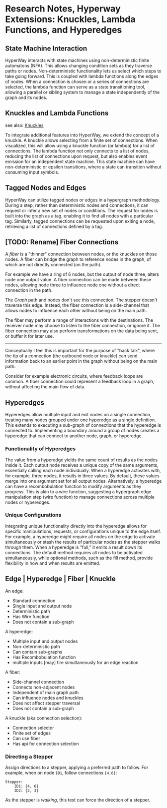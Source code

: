 # Research Notes, Hyperway Extensions: Knuckles, Lambda Functions, and Hyperedges

## State Machine Interaction
HyperWay interacts with state machines using non-deterministic finite automatons (NFA). This allows changing condition sets as they traverse paths or nodes. Non-deterministic functionality lets us select which steps to take going forward. This is coupled with lambda functions along the edges of nodes. When a connection is chosen or a series of connections are selected, the lambda function can serve as a state transitioning tool, allowing a parallel or sibling system to manage a state independently of the graph and its nodes.

## Knuckles and Lambda Functions

see also: [Knuckles](./knuckles.md)

To integrate additional features into HyperWay, we extend the concept of a knuckle. A knuckle allows selecting from a finite set of connections. When visualized, this will allow using a knuckle function (or lambda) for a list of connections. The lambda function not only connects to a list of nodes, reducing the list of connections upon request, but also enables event emission for an independent state machine. This state machine can have non-deterministic or epsilon transitions, where a state can transition without consuming input symbols.

## Tagged Nodes and Edges
HyperWay can utilize tagged nodes or edges in a hypergraph methodology. During a step, rather than deterministic nodes and connections, it can request or infer a new set of nodes or conditions. The request for nodes is built into the graph as a tag, enabling it to find all nodes with a particular tag. Similarly, tagged connections can be requested upon exiting a node, retrieving a list of connections defined by a tag.

## [TODO: Rename] Fiber Connections

A _fiber_ is a "thinner" connection between nodes, or the knuckles on those nodes. A fiber can bridge the graph to reference nodes in the graph, of which are not directly connected (on the path).

For example we have a ring of 6 nodes, but the output of node three, alters node one output value. A fiber connection can be made between these nodes, allowing node three to influence node one without a direct connection in the path.

The _Graph_ path and nodes don't see this connection. The stepper doesn't traverse this edge. Instead, the fiber connection is a side-channel that allows nodes to influence each other without being on the main path.

The fiber may perform a range of interactions with the destinations. The receiver node may choose to listen to the fiber connection, or ignore it. The fiber connection may also perform transformations on the data being sent, or buffer it for later use.

---

Conceptually I feel this is important for the purpose of "back talk", where the tip of a connection (the outbound node or knuckle) can send information back to an earlier point in the graph without being on the main path. 

Consider for example electronic circuits, where feedback loops are common. A fiber connection could represent a feedback loop in a graph, without affecting the main flow of data.


## Hyperedges
Hyperedges allow multiple input and exit nodes on a single connection, treating many nodes grouped under one hyperedge as a single definition. This extends to executing a sub-graph of connections that the hyperedge is connected to. Implementing a boundary around a group of nodes creates a hyperedge that can connect to another node, graph, or hyperedge.

### Functionality of Hyperedges
The value from a hyperedge yields the same count of results as the nodes inside it. Each output node receives a unique copy of the same arguments, essentially calling each node individually. When a hyperedge activates with, for example, three nodes, it results in three values. By default, these values merge into one argument set for all output nodes. Alternatively, a hyperedge can have a recombobulation function to modify arguments as they progress. This is akin to a wire function, suggesting a hypergraph edge manipulation step (wire function) to manage connections across multiple nodes or hyperedges.

### Unique Configurations
Integrating unique functionality directly into the hyperedge allows for specific manipulations, requests, or configurations unique to the edge itself. For example, a hyperedge might require all nodes on the edge to activate simultaneously or stash the results of particular nodes as the stepper walks through them. When a hyperedge is "full," it emits a result down its connections. The default method requires all nodes to be activated simultaneously, while optional methods, such as the fill method, provide flexibility in how and when results are emitted.


## Edge | Hyperedge | Fiber | Knuckle 

An edge:

+ Standard connection
+ Single input and output node
+ Deterministic path
+ Has Wire function
+ Does not contain a sub-graph

A hyperedge:

+ Multiple input and output nodes
+ Non-deterministic path
+ Can contain sub-graphs
+ Has Recombobulation function
+ multiple inputs [may] fire simultaneously for an edge reaction

A fiber:

+ Side-channel connection
+ Connects non-adjacent nodes
+ Independent of main graph path
+ Can influence nodes and knuckles
+ Does not affect stepper traversal
+ Does not contain a sub-graph

A knuckle (aka connection selection):

+ Connection selector
+ Finite set of edges
+ Can use fiber
+ Has api for connection selection







### Directing a Stepper
Assign directions to a stepper, applying a preferred path to follow. For example, when on node `ID1`, follow connections `{4,6}`:

    Stepper:
        ID1: {4, 6}
        ID2: {2, 3}

As the stepper is _walking_, this test can force the direction of a stepper.